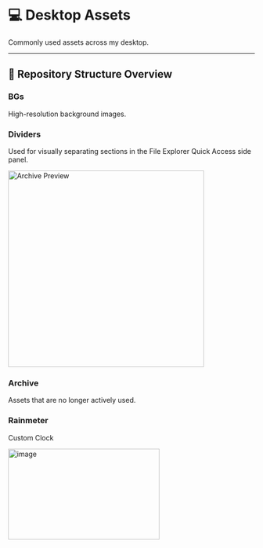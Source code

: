 # 💻 Desktop Assets

Commonly used assets across my desktop.

---

## 📁 Repository Structure Overview

### **BGs**

High-resolution background images.  

### **Dividers**

Used for visually separating sections in the File Explorer Quick Access side panel.  

<img width="400" height="400" alt="Archive Preview" src="https://github.com/user-attachments/assets/5d644e70-f3c5-4c9e-bbd4-37c7ca44639e" />

### **Archive**

Assets that are no longer actively used.  

### **Rainmeter**

Custom Clock

<img width="309" height="185" alt="image" src="https://github.com/user-attachments/assets/ff8dac52-3116-4f7c-b1ff-e47f205fe48a" />


